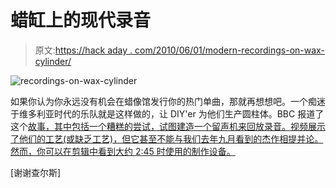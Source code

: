# 蜡缸上的现代录音

> 原文:[https://hack aday . com/2010/06/01/modern-recordings-on-wax-cylinder/](https://hackaday.com/2010/06/01/modern-recordings-on-wax-cylinder/)

![](../Images/846f19576364f598d2ce0879c11af569.png "recordings-on-wax-cylinder")

如果你认为你永远没有机会在蜡像馆发行你的热门单曲，那就再想想吧。一个痴迷于维多利亚时代的乐队就是这样做的，让 DIY'er 为他们生产圆柱体。BBC 报道了这个[故事，其中包括一个糟糕的尝试，试图建造一个留声机来回放录音。视频展示了他们的工艺(或缺乏工艺)，但它甚至不能与我们去年九月看到的杰作](http://news.bbc.co.uk/2/hi/technology/10171206.stm)[相提并论。然而，你可以在剪辑中看到大约 2:45 时使用的制作设备。](http://hackaday.com/2009/09/24/edison-cylinder-recordings-need-more-cowbell/)

[谢谢查尔斯]